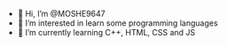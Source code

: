 - 👋 Hi, I’m @MOSHE9647
- 👀 I’m interested in learn some programming languages
- 🌱 I’m currently learning C++, HTML, CSS and JS

<!---
MOSHE9647/MOSHE9647 is a ✨ special ✨ repository because its `README.md` (this file) appears on your GitHub profile.
You can click the Preview link to take a look at your changes.
--->
